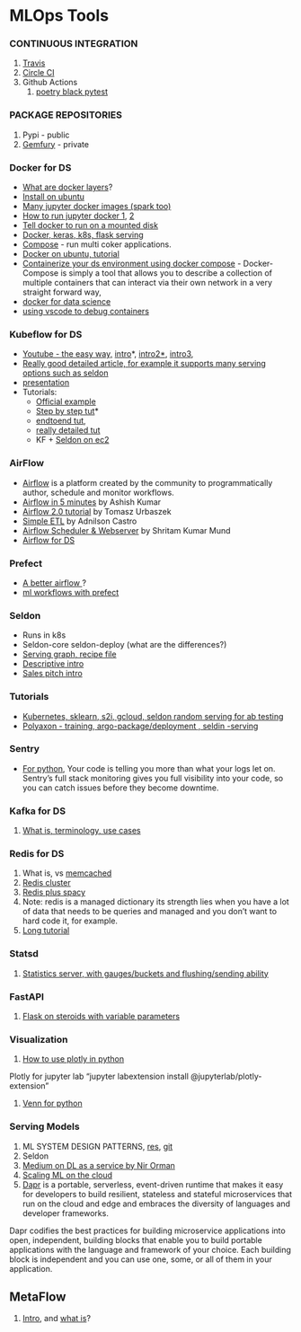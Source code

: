 # MLOps Tools

### CONTINUOUS INTEGRATION

1. [Travis](https://travis-ci.org/)
2. [Circle CI](https://circleci.com/)
3. Github Actions
   1. [poetry black pytest](https://medium.com/@vanflymen/blazing-fast-ci-with-github-actions-poetry-black-and-pytest-9e74299dd4a5)

### PACKAGE REPOSITORIES

1. Pypi - public
2. [Gemfury](https://gemfury.com/) - private

### Docker for DS

* [What are docker layers](https://medium.com/@jessgreb01/digging-into-docker-layers-c22f948ed612)?
* [Install on ubuntu](https://linuxconfig.org/how-to-install-docker-on-ubuntu-18-04-bionic-beaver)
* [Many jupyter docker images (spark too)](https://jupyter-docker-stacks.readthedocs.io/en/latest/using/selecting.html)
* [How to run jupyter docker 1](https://medium.com/@rahulvaish/jupyter-docker-badd38fd6b51), [2](https://medium.com/fundbox-engineering/overview-d3759e83969c)
* [Tell docker to run on a mounted disk](https://stackoverflow.com/questions/32070113/how-do-i-change-the-default-docker-container-location)
* [Docker, keras, k8s, flask serving](https://medium.com/analytics-vidhya/deploy-your-first-deep-learning-model-on-kubernetes-with-python-keras-flask-and-docker-575dc07d9e76)
* [Compose](https://docs.docker.com/compose/) - run multi coker applications.
* [Docker on ubuntu, tutorial](https://medium.com/fundbox-engineering/overview-d3759e83969c)
* [Containerize your ds environment using docker compose](https://towardsdatascience.com/containerize-your-whole-data-science-environment-or-anything-you-want-with-docker-compose-e962b8ce8ce5) - Docker-Compose is simply a tool that allows you to describe a collection of multiple containers that can interact via their own network in a very straight forward way,&#x20;
* [docker for data science](https://aoyilmaz.medium.com/docker-in-data-science-and-a-friendly-beginner-to-docker-186fafdfbdeb)
* [using vscode to debug containers](https://nirradi.medium.com/vsc-vs-pycharm-developing-inside-docker-containers-4892c83d30e4)

### Kubeflow for DS

* [Youtube - the easy way,](https://www.youtube.com/watch?v=P5wcE4IwKgQ) [intro](https://medium.com/@amina.alsherif/how-to-get-started-with-kubeflow-187792f3e99)\*, [intro2\*](https://kubernetes.io/blog/2017/12/introducing-kubeflow-composable/), [intro3](https://medium.com/better-programming/kubeflow-pipelines-with-gpus-1af6a74ec2a),
* [Really good detailed article, for example it supports many serving options such as seldon](https://ubuntu.com/blog/ml-serving-models-with-kubeflow-on-ubuntu-part-1)
* [presentation](https://www.oliverwyman.com/content/dam/oliver-wyman/v2/events/2018/March/Google\_London\_Event/Public%20Introduction%20to%20Kubeflow.pdf)
* Tutorials:
  * [Official example](https://github.com/kubeflow/example-seldon)
  * [Step by step tut](https://codelabs.developers.google.com/codelabs/cloud-kubeflow-e2e-gis/index.html?index=..%2F..index#0)\*
  * [endtoend tut](https://journal.arrikto.com/an-end-to-end-ml-pipeline-on-prem-notebooks-kubeflow-pipelines-on-the-new-minikf-ee618b7dc7de),&#x20;
  * [really detailed tut](https://towardsdatascience.com/how-to-create-and-deploy-a-kubeflow-machine-learning-pipeline-part-1-efea7a4b650f)
  * KF + [Seldon on ec2](https://docs.seldon.io/projects/seldon-core/en/latest/examples/kubeflow\_seldon\_e2e\_pipeline.html)

### AirFlow

* [Airflow](https://airflow.apache.org/) is a platform created by the community to programmatically author, schedule and monitor workflows.
* [Airflow in 5 minutes](https://medium.com/swlh/apache-airflow-in-5-minutes-c005b4b11b26) by Ashish Kumar
* [Airflow 2.0 tutorial](https://medium.com/apache-airflow/apache-airflow-2-0-tutorial-41329bbf7211) by Tomasz Urbaszek
* [Simple  ETL](https://adenilsoncastro.medium.com/apache-airflow-the-etl-02-f4ac25f4d9b4) by Adnilson Castro
* [Airflow Scheduler & Webserver](https://medium.com/analytics-vidhya/manage-your-workflows-with-apache-airflow-e7b0e45544a8) by Shritam Kumar Mund &#x20;
* [Airflow for DS](https://towardsdatascience.com/apache-airflow-for-data-science-how-to-write-your-first-dag-in-10-minutes-9d6e884def72)

### Prefect

* [A better airflow ](http://airflow)?
* [ml workflows with prefect](https://www.youtube.com/watch?v=SP6WqCRUkNc)

### Seldon&#x20;

* Runs in k8s
* Seldon-core seldon-deploy (what are the differences?)
* [Serving graph, recipe file](https://becominghuman.ai/seldon-inference-graph-pipelined-model-serving-211c6b095f62)
* [Descriptive intro ](https://medium.com/seldon-open-source-machine-learning/introducing-seldon-core-machine-learning-deployment-for-kubernetes-e10e94c19fd8)
* [Sales pitch intro](https://medium.com/seldon-open-source-machine-learning/introducing-seldon-deploy-c390d11af20c)

### Tutorials&#x20;

* [Kubernetes, sklearn, s2i, gcloud, seldon random serving for ab testing](https://medium.com/analytics-vidhya/manage-ml-deployments-like-a-boss-deploy-your-first-ab-test-with-sklearn-kubernetes-and-b10ae0819dfe)
* [Polyaxon - training, argo-package/deployment , seldin -serving](https://medium.com/analytics-vidhya/polyaxon-argo-and-seldon-for-model-training-package-and-deployment-in-kubernetes-fa089ba7d60b)

### Sentry

* [For python,](https://sentry.io/for/python/) Your code is telling you more than what your logs let on. Sentry’s full stack monitoring gives you full visibility into your code, so you can catch issues before they become downtime.

### Kafka for DS

1. [What is, terminology, use cases](https://sookocheff.com/post/kafka/kafka-in-a-nutshell/)

### Redis for DS

1. What is, vs [memcached](https://medium.com/@pankaj.itdeveloper/memcached-vs-redis-which-one-to-choose-d5177482dc42)
2. [Redis cluster](https://medium.com/@inthujan/introduction-to-redis-redis-cluster-6c7760c8ebbc)
3. [Redis plus spacy](https://towardsdatascience.com/spacy-redis-magic-60f25c21303d)
4. Note: redis is a managed dictionary its strength lies when you have a lot of data that needs to be queries and managed and you don’t want to hard code it, for example.
5. [Long tutorial](https://realpython.com/python-redis/)

### Statsd

1. [Statistics server, with gauges/buckets and flushing/sending ability](https://github.com/statsd/statsd/blob/master/examples/python\_example.py)

### FastAPI

1. [Flask on steroids with variable parameters](https://fastapi.tiangolo.com/alternatives/)

### Visualization

1. [How to use plotly in python](https://plot.ly/python/ipython-notebook-tutorial/)

Plotly for jupyter lab “jupyter labextension install @jupyterlab/plotly-extension”

1. [Venn for python](http://ow-to-create-and-customize-venn-diagrams-in-python-263555527305)

### Serving Models

1. ML SYSTEM DESIGN PATTERNS, [res](https://docs.google.com/presentation/d/1pSkklHkBySMnJNODshW8NZVpBSqOsbJBWeEq8RrS0M4/edit#slide=id.g81f938aa2b\_0\_47), [git](https://github.com/mercari/ml-system-design-pattern)
2. Seldon
3. [Medium on DL as a service by Nir Orman](https://towardsdatascience.com/serving-deep-learning-algorithms-as-a-service-6aa610368fde)
4. [Scaling ML on the cloud](https://towardsdatascience.com/scalable-efficient-big-data-analytics-machine-learning-pipeline-architecture-on-cloud-4d59efc092b5)
5. [Dapr](https://github.com/dapr/dapr) is a portable, serverless, event-driven runtime that makes it easy for developers to build resilient, stateless and stateful microservices that run on the cloud and edge and embraces the diversity of languages and developer frameworks.

Dapr codifies the best practices for building microservice applications into open, independent, building blocks that enable you to build portable applications with the language and framework of your choice. Each building block is independent and you can use one, some, or all of them in your application.

## MetaFlow

1. [Intro](https://www.youtube.com/watch?v=JCbOI\_1ZA5E), and [what is](https://www.youtube.com/watch?v=bxVAniteuQs)?
